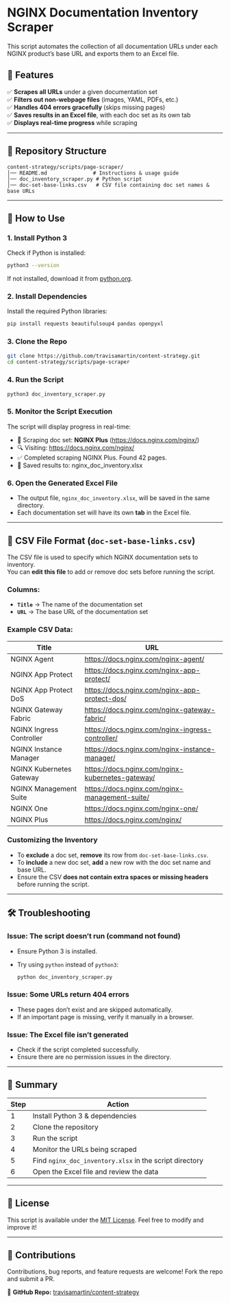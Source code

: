 # NGINX Documentation Inventory Scraper

This script automates the collection of all documentation URLs under each NGINX product’s base URL and exports them to an Excel file.

## 📌 Features

✅ **Scrapes all URLs** under a given documentation set  
✅ **Filters out non-webpage files** (images, YAML, PDFs, etc.)  
✅ **Handles 404 errors gracefully** (skips missing pages)  
✅ **Saves results in an Excel file**, with each doc set as its own tab  
✅ **Displays real-time progress** while scraping  

---

## 📂 Repository Structure

``` text
content-strategy/scripts/page-scraper/
│── README.md               # Instructions & usage guide
│── doc_inventory_scraper.py # Python script
│── doc-set-base-links.csv   # CSV file containing doc set names & base URLs
```

---

## 🚀 How to Use

### **1. Install Python 3**

Check if Python is installed:

```sh
python3 --version
```

If not installed, download it from [python.org](https://www.python.org/downloads/).

### **2. Install Dependencies**

Install the required Python libraries:

```sh
pip install requests beautifulsoup4 pandas openpyxl
```

### **3. Clone the Repo**

```sh
git clone https://github.com/travisamartin/content-strategy.git
cd content-strategy/scripts/page-scraper
```

### **4. Run the Script**

```sh
python3 doc_inventory_scraper.py
```

### **5. Monitor the Script Execution**

The script will display progress in real-time:

- 🚀 Scraping doc set: **NGINX Plus** (https://docs.nginx.com/nginx/)
- 🔍 Visiting: https://docs.nginx.com/nginx/
- ✅ Completed scraping NGINX Plus. Found 42 pages.
- 📄 Saved results to: nginx_doc_inventory.xlsx

### **6. Open the Generated Excel File**

- The output file, `nginx_doc_inventory.xlsx`, will be saved in the same directory.
- Each documentation set will have its own **tab** in the Excel file.

---

## 📄 CSV File Format (`doc-set-base-links.csv`)

The CSV file is used to specify which NGINX documentation sets to inventory.  
You can **edit this file** to add or remove doc sets before running the script.

### **Columns:**

- **`Title`** → The name of the documentation set
- **`URL`** → The base URL of the documentation set

### **Example CSV Data:**

| Title                        | URL                                             |
|------------------------------|-------------------------------------------------|
| NGINX Agent                  | https://docs.nginx.com/nginx-agent/            |
| NGINX App Protect            | https://docs.nginx.com/nginx-app-protect/      |
| NGINX App Protect DoS        | https://docs.nginx.com/nginx-app-protect-dos/  |
| NGINX Gateway Fabric         | https://docs.nginx.com/nginx-gateway-fabric/   |
| NGINX Ingress Controller     | https://docs.nginx.com/nginx-ingress-controller/ |
| NGINX Instance Manager       | https://docs.nginx.com/nginx-instance-manager/ |
| NGINX Kubernetes Gateway     | https://docs.nginx.com/nginx-kubernetes-gateway/ |
| NGINX Management Suite       | https://docs.nginx.com/nginx-management-suite/ |
| NGINX One                    | https://docs.nginx.com/nginx-one/              |
| NGINX Plus                   | https://docs.nginx.com/nginx/                  |

### **Customizing the Inventory**

- To **exclude** a doc set, **remove** its row from `doc-set-base-links.csv`.
- To **include** a new doc set, **add** a new row with the doc set name and base URL.
- Ensure the CSV **does not contain extra spaces or missing headers** before running the script.

---

## 🛠 Troubleshooting

### **Issue: The script doesn’t run (command not found)**

- Ensure Python 3 is installed.
- Try using `python` instead of `python3`:

  ```sh
  python doc_inventory_scraper.py
  ```

### **Issue: Some URLs return 404 errors**

- These pages don’t exist and are skipped automatically.
- If an important page is missing, verify it manually in a browser.

### **Issue: The Excel file isn’t generated**

- Check if the script completed successfully.
- Ensure there are no permission issues in the directory.

---

## 📌 Summary

| Step | Action |
|------|--------|
| 1 | Install Python 3 & dependencies |
| 2 | Clone the repository |
| 3 | Run the script |
| 4 | Monitor the URLs being scraped |
| 5 | Find `nginx_doc_inventory.xlsx` in the script directory |
| 6 | Open the Excel file and review the data |

---

## 📜 License

This script is available under the [MIT License](https://opensource.org/licenses/MIT). Feel free to modify and improve it!

---

## 🤝 Contributions

Contributions, bug reports, and feature requests are welcome! Fork the repo and submit a PR.

📌 **GitHub Repo:** [travisamartin/content-strategy](https://github.com/travisamartin/content-strategy/tree/main/scripts/page-scraper)